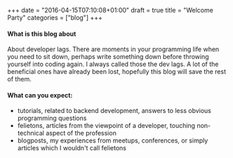+++
date = "2016-04-15T07:10:08+01:00"
draft = true
title = "Welcome Party"
categories = ["blog"]
+++
#### What is this blog about
About developer lags. There are moments in your programming life when you need to sit down, perhaps write something down before throwing yourself into coding again. I always called those the dev lags. A lot of the beneficial ones have already been lost, hopefully this blog will save the rest of them.

#### What can you expect:
- tutorials, related to backend development, answers to less obvious programming questions
- felietons, articles from the viewpoint of a developer, touching non-technical aspect of the profession
- blogposts, my experiences from meetups, conferences, or simply articles which I wouldn't call felietons